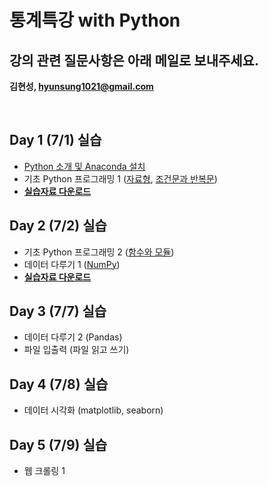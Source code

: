 # 통계특강 with Python

## 강의 관련 질문사항은 아래 메일로 보내주세요.
**김현성, hyunsung1021@gmail.com**


<br>

## Day 1 (7/1) 실습
- [Python 소개 및 Anaconda 설치](https://github.com/statKim/stats-summer-2021/blob/main/Lecture_note/Installation/intro_python.pdf)
- 기초 Python 프로그래밍 1 ([자료형](https://github.com/statKim/stats-summer-2021/blob/main/Lecture_note/Day1/1.자료형.ipynb), [조건문과 반복문](https://github.com/statKim/stats-summer-2021/blob/main/Lecture_note/Day1/2.조건문과%20반복문.ipynb/))
- [**실습자료 다운로드**](https://github.com/statKim/stats-summer-2021/blob/main/Files/Day1.zip?raw=T)


## Day 2 (7/2) 실습
- 기초 Python 프로그래밍 2 ([함수와 모듈](https://github.com/statKim/stats-summer-2021/blob/main/Lecture_note/Day2/3.함수와%20모듈.ipynb/))
- 데이터 다루기 1 ([NumPy](https://github.com/statKim/stats-summer-2021/blob/main/Lecture_note/Day2/NumPy.ipynb/))
- [**실습자료 다운로드**](https://github.com/statKim/stats-summer-2021/blob/main/Files/Day2.zip?raw=T)


## Day 3 (7/7) 실습
- 데이터 다루기 2 (Pandas)
- 파일 입출력 (파일 읽고 쓰기)


## Day 4 (7/8) 실습
- 데이터 시각화 (matplotlib, seaborn)


## Day 5 (7/9) 실습
- 웹 크롤링 1

